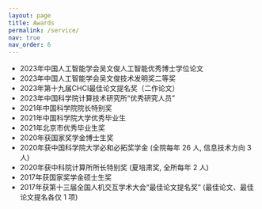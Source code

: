 ```yaml
---
layout: page
title: Awards
permalink: /service/
nav: true
nav_order: 6
---
```



- 2023年中国人工智能学会吴文俊人工智能优秀博士学位论文
- 2023年中国人工智能学会吴文俊技术发明奖二等奖
- 2023年第十九届CHCI最佳论文提名奖（二作论文）
- 2023年中国科学院计算技术研究所“优秀研究人员”
- 2021年中国科学院院长特别奖
- 2021年中国科学院大学优秀毕业生
- 2021年北京市优秀毕业生奖
- 2020年获国家奖学金博士生奖
- 2020年获中国科学院大学必和必拓奖学金 (全院每年 26 人, 信息技术方向 3 人)
- 2020年获中科院计算所所长特别奖 (夏培肃奖, 全所每年 2 人)
- 2017年获国家奖学金硕士生奖
- 2017年获第十三届全国人机交互学术大会“最佳论文提名奖” (最佳论文、最佳论文提名各仅 1 项)
